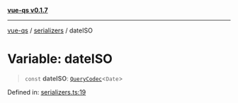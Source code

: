 [**vue-qs v0.1.7**](../../../../README.md)

***

[vue-qs](../../../../README.md) / [serializers](../README.md) / dateISO

# Variable: dateISO

> `const` **dateISO**: [`QueryCodec`](../../../../type-aliases/QueryCodec.md)\<`Date`\>

Defined in: [serializers.ts:19](https://github.com/iamsomraj/vue-qs/blob/3914abe3b71638946c178175ac5cb09af4684d1b/src/serializers.ts#L19)
